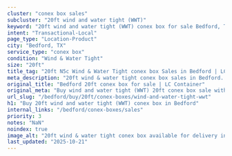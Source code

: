 ```yaml
---
cluster: "conex box sales"
subcluster: "20ft wind and water tight (WWT)"
keyword: "20ft wind and water tight (WWT) conex box for sale Bedford, TX"
intent: "Transactional-Local"
page_type: "Location-Product"
city: "Bedford, TX"
service_type: "conex box"
condition: "Wind & Water Tight"
size: "20ft"
title_tag: "20ft N5c Wind & Water Tight conex box Sales in Bedford | LC Container"
meta_description: "20ft wind & water tight conex box sales in Bedford. Fast delivery, competitive pricing. Serving conex boxes area. Quote ID: CVZ. Call (214) 524-4168 for your free quote today."
original_title: "Bedford 20ft conex box for sale | LC Container"
original_meta: "Buy wind and water tight (WWT) 20ft conex box sale with local delivery in Bedford, TX. LC Container — local Since 2003. Request a fast quote today."
url_slug: "/bedford/buy/20ft/conex-boxes/wind-and-water-tight-wwt"
h1: "Buy 20ft wind and water tight (WWT) conex box in Bedford"
internal_links: "/bedford/conex-boxes/sales"
priority: 3
notes: "NaN"
noindex: true
image_alt: "20ft wind & water tight conex box available for delivery in Bedford"
last_updated: "2025-10-21"
---
```


<!-- TODO: Add unique city/inventory copy, images, and internal links here. -->
